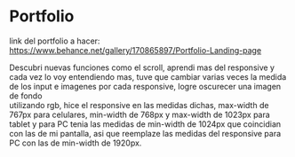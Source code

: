 # Portfolio
link del portfolio a hacer:
https://www.behance.net/gallery/170865897/Portfolio-Landing-page

Descubri nuevas funciones como el scroll, aprendi mas del responsive y cada vez lo voy entendiendo mas, tuve que cambiar varias veces la medida de los input e imagenes por cada responsive, logre oscurecer una imagen de fondo  
utilizando rgb,  hice el responsive en las medidas dichas, max-width de 767px para celulares, min-width de 768px y max-width 
de 1023px para tablet y para PC tenia las medidas de min-width de 1024px que coincidian con las de mi pantalla, asi que reemplaze 
las medidas del responsive para PC con las de min-width de 1920px.
